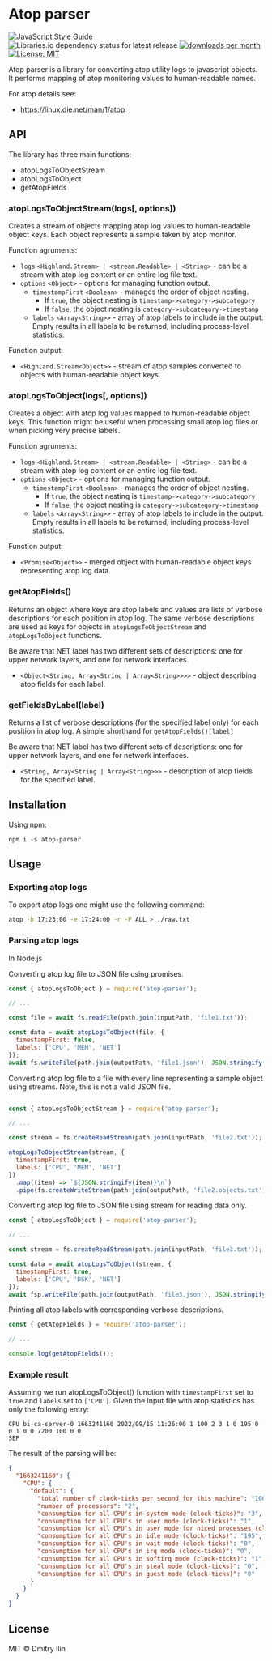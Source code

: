 # Atop parser

[![JavaScript Style Guide](https://img.shields.io/badge/code_style-airbnb-red.svg)](https://standardjs.com)
![Libraries.io dependency status for latest release](https://img.shields.io/librariesio/release/npm/atop-parser)
[![downloads per month](http://img.shields.io/npm/dm/atop-parser.svg)](https://www.npmjs.org/package/atop-parser)
[![License: MIT](https://img.shields.io/badge/License-MIT-blue.svg)](https://opensource.org/licenses/MIT)

Atop parser is a library for converting atop utility logs to javascript objects.
It performs mapping of atop monitoring values to human-readable names.

For atop details see:

* https://linux.die.net/man/1/atop

## API

The library has three main functions:

* atopLogsToObjectStream
* atopLogsToObject
* getAtopFields

### atopLogsToObjectStream(logs[, options])

Creates a stream of objects mapping atop log values to human-readable object keys.
Each object represents a sample taken by atop monitor.

Function agruments:

* `logs` `<Highland.Stream> | <stream.Readable> | <String>` - can be a stream with atop log content or an entire log file text.
* `options` `<Object>` - options for managing function output.
  * `timestampFirst` `<Boolean>` - manages the order of object nesting.
    * If `true`, the object nesting is `timestamp->category->subcategory`
    * If `false`, the object nesting is `category->subcategory->timestamp`
  * `labels` `<Array<String>>` - array of atop labels to include in the output. Empty results in all labels to be returned, including process-level statistics.

Function output:

* `<Highland.Stream<Object>>` - stream of atop samples converted to objects with human-readable object keys.

### atopLogsToObject(logs[, options])

Creates a object with atop log values mapped to human-readable object keys.
This function might be useful when processing small atop log files or when picking very precise labels.

Function agruments:

* `logs` `<Highland.Stream> | <stream.Readable> | <String>` - can be a stream with atop log content or an entire log file text.
* `options` `<Object>` - options for managing function output.
  * `timestampFirst` `<Boolean>` - manages the order of object nesting.
    * If `true`, the object nesting is `timestamp->category->subcategory`
    * If `false`, the object nesting is `category->subcategory->timestamp`
  * `labels` `<Array<String>>` - array of atop labels to include in the output. Empty results in all labels to be returned, including process-level statistics.

Function output:

* `<Promise<Object>>` - merged object with human-readable object keys representing atop log data.

### getAtopFields()

Returns an object where keys are atop labels and values are lists of verbose descriptions for each position in atop log.
The same verbose descriptions are used as keys for objects in `atopLogsToObjectStream` and `atopLogsToObject` functions.

Be aware that NET label has two different sets of descriptions: one for upper network layers, and one for network interfaces.

* `<Object<String, Array<String | Array<String>>>>` - object describing atop fields for each label.

### getFieldsByLabel(label)

Returns a list of verbose descriptions (for the specified label only) for each position in atop log.
A simple shorthand for `getAtopFields()[label]`

Be aware that NET label has two different sets of descriptions: one for upper network layers, and one for network interfaces.

* `<String, Array<String | Array<String>>>` - description of atop fields for the specified label.

## Installation

Using npm:

```shell
npm i -s atop-parser
```

## Usage

### Exporting atop logs

To export atop logs one might use the following command:

```bash
atop -b 17:23:00 -e 17:24:00 -r -P ALL > ./raw.txt
```

### Parsing atop logs

In Node.js

Converting atop log file to JSON file using promises.

```js
const { atopLogsToObject } = require('atop-parser');

// ...

const file = await fs.readFile(path.join(inputPath, 'file1.txt'));

const data = await atopLogsToObject(file, {
  timestampFirst: false,
  labels: ['CPU', 'MEM', 'NET']
});
await fs.writeFile(path.join(outputPath, 'file1.json'), JSON.stringify(data, null, 2));
```

Converting atop log file to a file with every line representing a sample object using streams. Note, this is not a valid JSON file.

```js

const { atopLogsToObjectStream } = require('atop-parser');

// ...

const stream = fs.createReadStream(path.join(inputPath, 'file2.txt'));

atopLogsToObjectStream(stream, {
  timestampFirst: true,
  labels: ['CPU', 'MEM', 'NET']
})
  .map((item) => `${JSON.stringify(item)}\n`)
  .pipe(fs.createWriteStream(path.join(outputPath, 'file2.objects.txt')));
```

Converting atop log file to JSON file using stream for reading data only.

```js
const { atopLogsToObject } = require('atop-parser');

// ...

const stream = fs.createReadStream(path.join(inputPath, 'file3.txt'));

const data = await atopLogsToObject(stream, {
  timestampFirst: true,
  labels: ['CPU', 'DSK', 'NET']
});
await fsp.writeFile(path.join(outputPath, 'file3.json'), JSON.stringify(data, null, 2));
```

Printing all atop labels with corresponding verbose descriptions.

```js
const { getAtopFields } = require('atop-parser');

// ...

console.log(getAtopFields());
```

### Example result

Assuming we run atopLogsToObject() function with `timestampFirst` set to `true` and `labels` set to `['CPU']`.
Given the input file with atop statistics has only the following entry:

```tsv
CPU bi-ca-server-0 1663241160 2022/09/15 11:26:00 1 100 2 3 1 0 195 0 0 1 0 0 7200 100 0 0
SEP
```

The result of the parsing will be:

```json
{
  "1663241160": {
    "CPU": {
      "default": {
        "total number of clock-ticks per second for this machine": "100",
        "number of processors": "2",
        "consumption for all CPU's in system mode (clock-ticks)": "3",
        "consumption for all CPU's in user mode (clock-ticks)": "1",
        "consumption for all CPU's in user mode for niced processes (clock-ticks)": "0",
        "consumption for all CPU's in idle mode (clock-ticks)": "195",
        "consumption for all CPU's in wait mode (clock-ticks)": "0",
        "consumption for all CPU's in irq mode (clock-ticks)": "0",
        "consumption for all CPU's in softirq mode (clock-ticks)": "1",
        "consumption for all CPU's in steal mode (clock-ticks)": "0",
        "consumption for all CPU's in guest mode (clock-ticks)": "0"
      }
    }
  }
}
```

## License

MIT © Dmitry Ilin
